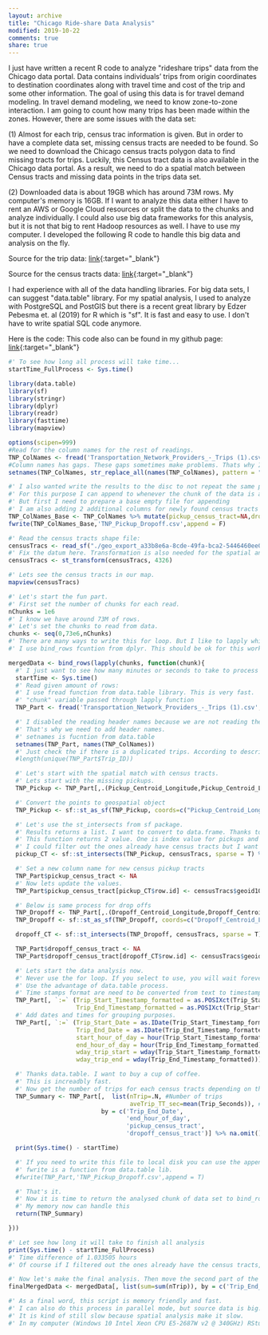 ```yaml
---
layout: archive
title: "Chicago Ride-share Data Analysis"
modified: 2019-10-22
comments: true
share: true
---
```



I just have written a recent R code to analyze "rideshare trips" data from the Chicago data portal. Data contains individuals’ trips from origin coordinates to destination coordinates along with travel time and cost of the trip and some other information. The goal of using this data is for travel demand modeling. In travel demand modeling, we need to know zone-to-zone interaction. I am going to count how many trips has been made within the zones. However, there are some issues with the data set:

(1) Almost for each trip, census trac information is given. But in order to have a complete data set, missing census tracts are needed to be found. So we need to download the Chicago census tracts polygon data to find missing tracts for trips. Luckily, this Census tract data is also available in the Chicago data portal. As a result, we need to do a spatial match between Census tracts and missing data points in the trips data set.

(2) Downloaded data is about 19GB which has around 73M rows. My computer's memory is 16GB. If I want to analyze this data either I have to rent an AWS or Google Cloud resources or split the data to the chunks and analyze individually. I could also use big data frameworks for this analysis, but it is not that big to rent Hadoop resources as well. I have to use my computer. I developed the following R code to handle this big data and analysis on the fly.

Source for the trip data: [link](https://data.cityofchicago.org/Transportation/Transportation-Network-Providers-Trips/m6dm-c72p){:target="_blank"}

Source for the census tracts data: [link](https://data.cityofchicago.org/Facilities-Geographic-Boundaries/Boundaries-Census-Tracts-2010/5jrd-6zik){:target="_blank"}

I had experience with all of the data handling libraries. For big data sets, I can suggest "data.table" library. For my spatial analysis, I used to analyze with PostgreSQL and PostGIS but there is a recent great library by Edzer Pebesma et. al (2019) for R which is "sf". It is fast and easy to use. I don't have to write spatial SQL code anymore.

Here is the code:
This code also can be found in my github page: [link](https://github.com/olcaysah/Chicago-Ride-share-Trips-Analysis){:target="_blank"}

```R
#' To see how long all process will take time...
startTime_FullProcess <- Sys.time()

library(data.table)
library(sf)
library(stringr)
library(dplyr)
library(readr)
library(fasttime)
library(mapview)

options(scipen=999)
#Read for the column names for the rest of readings.
TNP_ColNames <- fread('Transportation_Network_Providers_-_Trips (1).csv', nrows = 0)
#Column names has gaps. These gaps sometimes make problems. Thats why I added "_" if there is a gap.
setnames(TNP_ColNames, str_replace_all(names(TNP_ColNames), pattern = " ", replacement = "_"))

#' I also wanted write the results to the disc to not repeat the same process again.
#' For this purpose I can append to whenever the chunk of the data is analyzed.
#' But first I need to prepare a base empty file for appending
#' I am also adding 2 additional columns for newly found census tracts
TNP_ColNames_Base <- TNP_ColNames %>% mutate(pickup_census_tract=NA,dropoff_census_tract=NA)
fwrite(TNP_ColNames_Base,'TNP_Pickup_Dropoff.csv',append = F)

#' Read the census tracts shape file:
censusTracs <- read_sf("./geo_export_a33b8e6a-8cde-49fa-bca2-5446460ee02b.shp")
#' Fix the datum here. Transformation is also needed for the spatial analysis.
censusTracs <- st_transform(censusTracs, 4326)

#' Lets see the census tracts in our map.
mapview(censusTracs)

#' Let's start the fun part.
#' First set the number of chunks for each read.
nChunks = 1e6
#' I know we have around 73M of rows.
#' Let's set the chunks to read from data.
chunks <- seq(0,73e6,nChunks)
#' There are many ways to write this for loop. But I like to lapply which is faster.
#' I use bind_rows fcuntion from dplyr. This should be ok for this work.

mergedData <- bind_rows(lapply(chunks, function(chunk){
  #' I just want to see how many minutes or seconds to take to process and analyze the chunk of the data.
  startTime <- Sys.time()
  #' Read given amount of rows:
  #' I use fread function from data.table library. This is very fast.
  #' "chunk" variable passed through lapply function
  TNP_Part <- fread('Transportation_Network_Providers_-_Trips (1).csv', skip = (chunk+1),nrows = nChunks, header = F)

  #' I disabled the reading header names because we are not reading the always from top of the file.
  #' That's why we need to add header names.
  #' setnames is fucntion from data.table
  setnames(TNP_Part, names(TNP_ColNames))
  #' Just check the if there is a duplicated trips. According to description there should not be duplicated trip.
  #length(unique(TNP_Part$Trip_ID))

  #' Let's start with the spatial match with census tracts.
  #' Lets start with the missing pickups.
  TNP_Pickup <- TNP_Part[,.(Pickup_Centroid_Longitude,Pickup_Centroid_Latitude)]

  #' Convert the points to geospatial object
  TNP_Pickup <- sf::st_as_sf(TNP_Pickup, coords=c("Pickup_Centroid_Longitude","Pickup_Centroid_Latitude"), crs=4326, na.fail = F)

  #' Let's use the st_intersects from sf package.
  #' Results returns a list. I want to convert to data.frame. Thanks to dplyr for pipe function.
  #' This function returns 2 value. One is index value for pickups and other one is index vvalue for the census tracts.
  #' I could filter out the ones already have census tracts but I want to match with the given one and found one.
  pickup_CT <- sf::st_intersects(TNP_Pickup, censusTracs, sparse = T) %>% as.data.frame()

  #' Set a new column name for new census pickup tracts
  TNP_Part$pickup_census_tract <- NA
  #' Now lets update the values.
  TNP_Part$pickup_census_tract[pickup_CT$row.id] <- censusTracs$geoid10[pickup_CT$col.id]  

  #' Below is same process for drop offs
  TNP_Dropoff <- TNP_Part[,.(Dropoff_Centroid_Longitude,Dropoff_Centroid_Latitude)]
  TNP_Dropoff <- sf::st_as_sf(TNP_Dropoff, coords=c("Dropoff_Centroid_Longitude","Dropoff_Centroid_Latitude"), crs=4326, na.fail = F)

  dropoff_CT <- sf::st_intersects(TNP_Dropoff, censusTracs, sparse = T) %>% as.data.frame()

  TNP_Part$dropoff_census_tract <- NA
  TNP_Part$dropoff_census_tract[dropoff_CT$row.id] <- censusTracs$geoid10[dropoff_CT$col.id]  

  #' Lets start the data analysis now.
  #' Never use the for loop. If you select to use, you will wait forever.
  #' Use the advantage of data.table process.
  #' Time stamps format are need to be converted from text to timestamp.
  TNP_Part[, `:=` (Trip_Start_Timestamp_formatted = as.POSIXct(Trip_Start_Timestamp, format = "%m/%d/%Y %I:%M:%S %p", tz = "UTC"),
                   Trip_End_Timestamp_formatted = as.POSIXct(Trip_Start_Timestamp, format = "%m/%d/%Y %I:%M:%S %p", tz = "UTC"))]
  #' Add dates and times for grouping purposes.
  TNP_Part[, `:=` (Trip_Start_Date = as.IDate(Trip_Start_Timestamp_formatted), # Extract the trip start date
                   Trip_End_Date = as.IDate(Trip_End_Timestamp_formatted), # Extract the trip end date
                   start_hour_of_day = hour(Trip_Start_Timestamp_formatted), # Extract the trip start hour
                   end_hour_of_day = hour(Trip_End_Timestamp_formatted), # Extract the trip end hour
                   wday_trip_start = wday(Trip_Start_Timestamp_formatted), # Extract the trip start weekday
                   wday_trip_end = wday(Trip_End_Timestamp_formatted))]  # Extract the trip end weekday

  #' Thanks data.table. I want to buy a cup of coffee.
  #' This is increadbly fast.
  #' Now get the number of trips for each census tracts depending on the what resolution you need.
  TNP_Summary <- TNP_Part[,  list(nTrip=.N, #Number of trips
                                  aveTrip_TT_sec=mean(Trip_Seconds)), # AVerage travel time
                          by = c('Trip_End_Date',
                                 'end_hour_of_day',
                                 'pickup_census_tract',
                                 'dropoff_census_tract')] %>% na.omit()

  print(Sys.time() - startTime)

  #' If you need to write this file to local disk you can use the append.
  #' fwrite is a function from data.table lib.
  #fwrite(TNP_Part,'TNP_Pickup_Dropoff.csv',append = T)

  #' That's it.
  #' Now it is time to return the analysed chunk of data set to bind_rows fucntion for collecting all the chunks in one data frame.
  #' My memory now can handle this
  return(TNP_Summary)

}))

#' Let see how long it will take to finish all analysis
print(Sys.time() - startTime_FullProcess)
#' Time difference of 1.033505 hours
#' Of course if I filtered out the ones already have the census tracts, it would take way much less time.

#' Now let's make the final analysis. Then move the second part of the analysis.
finalMergedData <- mergedData[, list(sum=sum(nTrip)), by = c('Trip_End_Date', 'end_hour_of_day', 'pickup_census_tract','dropoff_census_tract')]

#' As a final word, this script is memory friendly and fast.
#' I can also do this process in parallel mode, but source data is big. Therfore, it could crash.
#' It is kind of still slow because spatial analysis make it slow.
#' In my computer (Windows 10 Intel Xeon CPU E5-2687W v2 @ 340GHz) RStudio consumes average 3.6GB memory.
```
